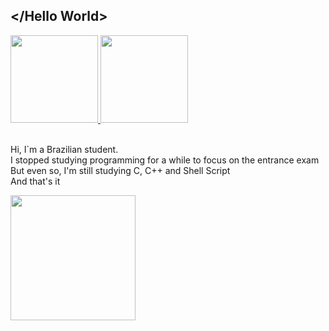 ## </Hello World>
<div>
  <a href="https://www.linkedin.com/in/luis-gabriel-de-sousa-fontenele-a2a65a215/">
  <img height="140em" src="https://github-readme-stats.vercel.app/api?username=lulusidev&show_icons=true&theme=dracula&include_all_commits=true&count_private=true"/>
  <img height="140em" src="https://github-readme-stats.vercel.app/api/top-langs/?username=lulusidev&layout=compact&langs_count=7&theme=dracula"/></a>
</div>
<br>
<div> 
  <p>Hi, I`m a Brazilian student.<br>
I stopped studying programming for a while to focus on the entrance exam<br>
But even so, I'm still studying C, C++ and Shell Script<br>
And that's it</p>
</div>

<div>
  <img height="200em" src="https://user-images.githubusercontent.com/86597979/141702830-3d3acd4c-d63b-4efe-a201-2d195e8a0e36.png">
</div>
